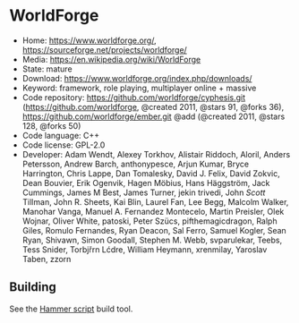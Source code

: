 # WorldForge

- Home: https://www.worldforge.org/, https://sourceforge.net/projects/worldforge/
- Media: https://en.wikipedia.org/wiki/WorldForge
- State: mature
- Download: https://www.worldforge.org/index.php/downloads/
- Keyword: framework, role playing, multiplayer online + massive
- Code repository: https://github.com/worldforge/cyphesis.git (https://github.com/worldforge, @created 2011, @stars 91, @forks 36), https://github.com/worldforge/ember.git @add (@created 2011, @stars 128, @forks 50)
- Code language: C++
- Code license: GPL-2.0
- Developer: Adam Wendt, Alexey Torkhov, Alistair Riddoch, Aloril, Anders Petersson, Andrew Barch, anthonypesce, Arjun Kumar, Bryce Harrington, Chris Lappe, Dan Tomalesky, David J. Felix, David Zokvic, Dean Bouvier, Erik Ogenvik, Hagen Möbius, Hans Häggström, Jack Cummings, James M Best, James Turner, jekin trivedi, John  _Scott_  Tillman, John R. Sheets, Kai Blin, Laurel Fan, Lee Begg, Malcolm Walker, Manohar Vanga, Manuel A. Fernandez Montecelo, Martin Preisler, Olek Wojnar, Oliver White, patoski, Peter Szücs, pifthemagicdragon, Ralph Giles, Romulo Fernandes, Ryan Deacon, Sal Ferro, Samuel Kogler, Sean Ryan, Shivawn, Simon Goodall, Stephen M. Webb, svparulekar, Teebs, Tess Snider, Torbjřrn Lćdre, William Heymann, xrenmilay, Yaroslav Taben, zzorn

## Building

See the [Hammer script](https://github.com/worldforge/hammer) build tool.

